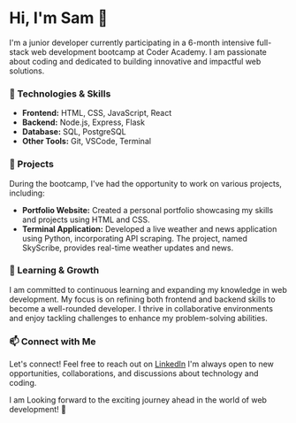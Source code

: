 # Hi, I'm Sam 👋

I'm a junior developer currently participating in a 6-month intensive full-stack web development bootcamp at Coder Academy. I am passionate about coding and dedicated to building innovative and impactful web solutions.

### 🔧 Technologies & Skills
- **Frontend:** HTML, CSS, JavaScript, React
- **Backend:** Node.js, Express, Flask
- **Database:** SQL, PostgreSQL
- **Other Tools:** Git, VSCode, Terminal

### 🚀 Projects
During the bootcamp, I've had the opportunity to work on various projects, including:
- **Portfolio Website:** Created a personal portfolio showcasing my skills and projects using HTML and CSS.
- **Terminal Application:** Developed a live weather and news application using Python, incorporating API scraping. The project, named SkyScribe, provides real-time weather updates and news.

### 🌱 Learning & Growth
I am committed to continuous learning and expanding my knowledge in web development. My focus is on refining both frontend and backend skills to become a well-rounded developer. I thrive in collaborative environments and enjoy tackling challenges to enhance my problem-solving abilities.

### 📫 Connect with Me
Let's connect! Feel free to reach out on [LinkedIn](https://www.linkedin.com/in/samuel-gifford/) I'm always open to new opportunities, collaborations, and discussions about technology and coding.

I am Looking forward to the exciting journey ahead in the world of web development! 🚀

